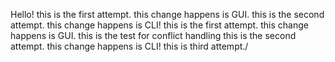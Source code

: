 
Hello! this is the first attempt. this change happens is GUI. 
this is the second attempt. this change happens is CLI!
this is the first attempt. this change happens is GUI.
this is the test for conflict handling
this is the second attempt. this change happens is CLI!
this is third attempt./

